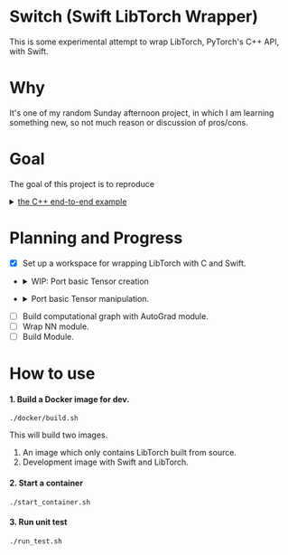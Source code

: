 # Switch (Swift LibTorch Wrapper)

This is some experimental attempt to wrap LibTorch, PyTorch's C++ API, with Swift.

# Why
It's one of my random Sunday afternoon project, in which I am learning something new, so not much reason or discussion of pros/cons.

# Goal

The goal of this project is to reproduce <Details><Summary>[the C++ end-to-end example](https://pytorch.org/cppdocs/frontend.html#end-to-end-example)</Summary>

```
#include <torch/torch.h>

// Define a new Module.
struct Net : torch::nn::Module {
  Net() {
    // Construct and register two Linear submodules.
    fc1 = register_module("fc1", torch::nn::Linear(784, 64));
    fc2 = register_module("fc2", torch::nn::Linear(64, 32));
    fc3 = register_module("fc3", torch::nn::Linear(32, 10));
  }

  // Implement the Net's algorithm.
  torch::Tensor forward(torch::Tensor x) {
    // Use one of many tensor manipulation functions.
    x = torch::relu(fc1->forward(x.reshape({x.size(0), 784})));
    x = torch::dropout(x, /*p=*/0.5, /*train=*/is_training());
    x = torch::relu(fc2->forward(x));
    x = torch::log_softmax(fc3->forward(x), /*dim=*/1);
    return x;
  }

  // Use one of many "standard library" modules.
  torch::nn::Linear fc1{nullptr}, fc2{nullptr}, fc3{nullptr};
};

int main() {
  // Create a new Net.
  auto net = std::make_shared<Net>();

  // Create a multi-threaded data loader for the MNIST dataset.
  auto data_loader = torch::data::make_data_loader(
      torch::data::datasets::MNIST("./data").map(
          torch::data::transforms::Stack<>()),
      /*batch_size=*/64);

  // Instantiate an SGD optimization algorithm to update our Net's parameters.
  torch::optim::SGD optimizer(net->parameters(), /*lr=*/0.01);

  for (size_t epoch = 1; epoch <= 10; ++epoch) {
    size_t batch_index = 0;
    // Iterate the data loader to yield batches from the dataset.
    for (auto& batch : *data_loader) {
      // Reset gradients.
      optimizer.zero_grad();
      // Execute the model on the input data.
      torch::Tensor prediction = net->forward(batch.data);
      // Compute a loss value to judge the prediction of our model.
      torch::Tensor loss = torch::nll_loss(prediction, batch.target);
      // Compute gradients of the loss w.r.t. the parameters of our model.
      loss.backward();
      // Update the parameters based on the calculated gradients.
      optimizer.step();
      // Output the loss and checkpoint every 100 batches.
      if (++batch_index % 100 == 0) {
        std::cout << "Epoch: " << epoch << " | Batch: " << batch_index
                  << " | Loss: " << loss.item<float>() << std::endl;
        // Serialize your model periodically as a checkpoint.
        torch::save(net, "net.pt");
      }
    }
  }
}
```

</Details>

# Planning and Progress

- [x] Set up a workspace for wrapping LibTorch with C and Swift.

- <Details><Summary>WIP: Port basic Tensor creation</Summary>

  - [ ] Scalar
  - [ ] Tensor
    - [ ] [Accessor](https://pytorch.org/cppdocs/notes/tensor_basics.html#efficient-access-to-tensor-elements)
    - [ ] [External Data](https://pytorch.org/cppdocs/notes/tensor_basics.html#using-externally-created-data)
  - [ ] TensorOptions
    - [x] dtype
    - [ ] device
  - [ ] [Factory functions](https://pytorch.org/cppdocs/notes/tensor_creation.html#factory-functions)
    - [x] variable size
    - [ ] arange
    - [ ] empty
    - [ ] eye
    - [ ] full
    - [ ] linspace
    - [ ] logspace
    - [ ] ones
    - [ ] rand
    - [ ] randn
    - [ ] randint
    - [ ] randperm
    - [ ] zeros

</Details>

- <Details><Summary>Port basic Tensor manipulation.</Summary>

    - [x] resize
    - [x] subscript

</Details>

- [ ] Build computational graph with AutoGrad module.
- [ ] Wrap NN module.
- [ ] Build Module.

# How to use

#### 1. Build a Docker image for dev.

```
./docker/build.sh
```

This will build two images.

1. An image which only contains LibTorch built from source.
1. Development image with Swift and LibTorch.

#### 2. Start a container

```
./start_container.sh
```

#### 3. Run unit test

```
./run_test.sh
```

